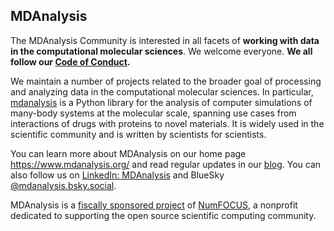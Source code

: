 ## MDAnalysis

The MDAnalysis Community is interested in all facets of **working with data in the computational molecular sciences**. We welcome everyone. **We all follow our [Code of Conduct](https://www.mdanalysis.org/conduct/).**

We maintain a number of projects related to the broader goal of processing and analyzing data in the computational molecular sciences. In particular, [mdanalysis](https://github.com/MDAnalysis/mdanalysis) is a Python library for the analysis of computer simulations of many-body systems at the molecular scale, spanning use cases from interactions of drugs with proteins to novel materials. It is widely used in the scientific community and is written by scientists for scientists. 

You can learn more about MDAnalysis on our home page https://www.mdanalysis.org/ and read regular updates in our [blog](https://www.mdanalysis.org/blog/). You can also follow us on [LinkedIn: MDAnalysis](https://www.linkedin.com/company/mdanalysis/) and BlueSky [@mdanalysis.bsky.social](https://bsky.app/profile/mdanalysis.bsky.social). 

MDAnalysis is a [fiscally sponsored project](https://numfocus.org/project/mdanalysis) of [NumFOCUS](https://www.numfocus.org/), a nonprofit dedicated to supporting the open source scientific computing community.


